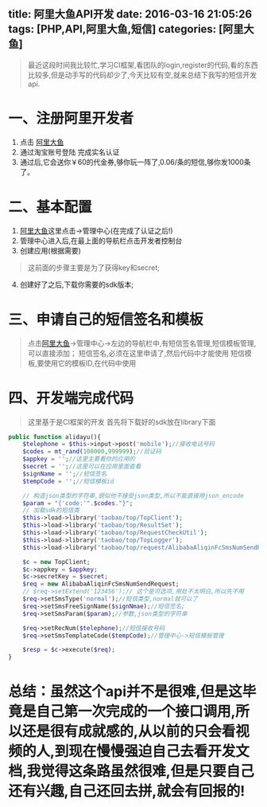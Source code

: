 title: 阿里大鱼API开发
date: 2016-03-16 21:05:26
tags: [PHP,API,阿里大鱼,短信]
categories: [阿里大鱼]
---
> 最近这段时间我比较忙,学习CI框架,看团队的login,register的代码,看的东西比较多,但是动手写的代码却少了,今天比较有空,就来总结下我写的短信开发api.

# 一、注册阿里开发者
1. 点击 [阿里大鱼](http://www.alidayu.com)
2. 通过淘宝账号登陆
	完成实名认证
3. 通过后,它会送你￥60的代金券,够你玩一阵了,0.06/条的短信,够你发1000条了。

# 二、基本配置
1. [阿里大鱼](http://www.alidayu.com)这里点击->管理中心(在完成了认证之后!)
2. 管理中心进入后,在最上面的导航栏点击开发者控制台
3. 创建应用(根据需要)
> 这前面的步骤主要是为了获得key和secret;
4. 创建好了之后,下载你需要的sdk版本;

# 三、申请自己的短信签名和模板
> 点击[阿里大鱼](http://www.alidayu.com)->管理中心->左边的导航栏中,有短信签名管理,短信模板管理,可以直接添加；
短信签名,必须在这里申请了,然后代码中才能使用
短信模板,要使用它的模板ID,在代码中使用

# 四、开发端完成代码
> 这里基于是CI框架的开发
首先将下载好的sdk放在library下面

``` php
public function alidayu(){
	$telephone = $this->input->post('mobile');//接收电话号码
	$codes = mt_rand(100000,999999);//验证码
	$appkey = '';//这里主要看你的应用的
	$secret = '';//这里可以在应用里面查看
	$signName = '';//短信签名
	$tempCode = '';//短信模板id

	// 构造json类型的字符串,貌似他不接受json类型,所以不能直接用json_encode
	$param = "{'code:'".$codes."}";
	// 加载sdk的短信类
	$this->load->library('taobao/top/TopClient');
    $this->load->library('taobao/top/ResultSet');
    $this->load->library('taobao/top/RequestCheckUtil');
    $this->load->library('taobao/top/TopLogger');
    $this->load->library('taobao/top/request/AlibabaAliqinFcSmsNumSendRequest');

    $c = new TopClient;
    $c->appkey = $appkey;
    $c->secretKey = $secret;
    $req = new AlibabaAliqinFcSmsNumSendRequest;
    // $req->setExtend('123456');// 这个是可选项,用处不太明白,所以先不用
    $req->setSmsType('normal');//短信类型,normal就可以了
    $req->setSmsFreeSignName($signNmae);//短信签名;
    $req->setSmsParam($param);//参数,json类型的字符串

    $req->setRecNum($telephone);//短信接收号码
    $req->setSmsTemplateCode($tempCode);//管理中心->短信模板管理

    $resp = $c->execute($req);
}
```

# 总结：虽然这个api并不是很难,但是这毕竟是自己第一次完成的一个接口调用,所以还是很有成就感的,从以前的只会看视频的人,到现在慢慢强迫自己去看开发文档,我觉得这条路虽然很难,但是只要自己还有兴趣,自己还回去拼,就会有回报的!